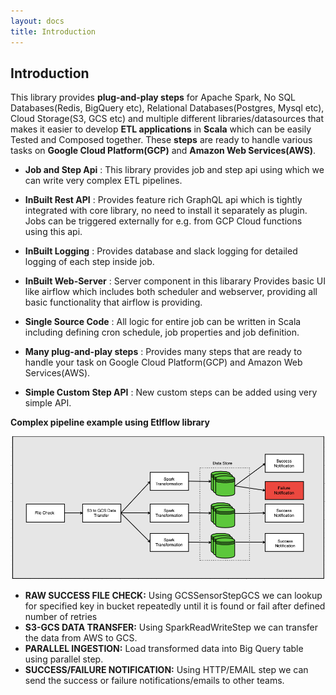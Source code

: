 ```yaml
---
layout: docs
title: Introduction
---
```


## Introduction

This library provides **plug-and-play steps** for Apache Spark, No SQL Databases(Redis, BigQuery etc), Relational Databases(Postgres, Mysql etc), Cloud Storage(S3, GCS etc) and multiple different libraries/datasources that makes it easier to develop **ETL applications** in **Scala** which can be easily Tested and Composed together. These **steps** are ready to handle various tasks on **Google Cloud Platform(GCP)** and **Amazon Web Services(AWS)**.

* **Job and Step Api** :
    This library provides job and step api using which we can write very complex ETL pipelines.


* **InBuilt Rest API** :
    Provides feature rich GraphQL api which is tightly integrated with core library, no need to install it separately as plugin. Jobs can be triggered externally for e.g. from GCP Cloud functions using this api.


* **InBuilt Logging** :
    Provides database and slack logging for detailed logging of each step inside job.

  
* **InBuilt Web-Server** :
    Server component in this libarary Provides basic UI like airflow which includes both scheduler and webserver, providing all basic functionality that airflow is providing.

  
* **Single Source Code** :
    All logic for entire job can be written in Scala including defining cron schedule, job properties and job definition.  

  
* **Many plug-and-play steps** :
    Provides many steps that are ready to handle your task on Google Cloud Platform(GCP) and Amazon Web Services(AWS).

  
* **Simple Custom Step API** :
    New custom steps can be added using very simple API.  


**Complex pipeline example using Etlflow library**

![Example](etlflow.png)

* **RAW SUCCESS FILE CHECK:**  Using GCSSensorStepGCS we can lookup for specified key in bucket repeatedly until it is
  found or fail after defined number of retries
* **S3-GCS DATA TRANSFER:** Using SparkReadWriteStep we can transfer the data from AWS to GCS. 
* **PARALLEL INGESTION:** Load transformed data into Big Query table using parallel step.  
* **SUCCESS/FAILURE NOTIFICATION:** Using HTTP/EMAIL step we can send the success or failure notifications/emails to other teams.